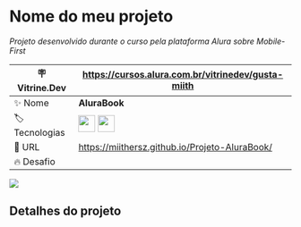 # Nome do meu projeto

*Projeto desenvolvido durante o curso pela plataforma Alura sobre Mobile-First*

| :placard: Vitrine.Dev |  https://cursos.alura.com.br/vitrinedev/gusta-miith   | 
| -------------  | --- |
| :sparkles: Nome        | **AluraBook**
| :label: Tecnologias | <img src="https://cdn.jsdelivr.net/gh/devicons/devicon/icons/html5/html5-original-wordmark.svg" width=30 height=30 /> <img src="https://cdn.jsdelivr.net/gh/devicons/devicon/icons/css3/css3-original-wordmark.svg" width=30 height=30 />
| :rocket: URL         | https://miithersz.github.io/Projeto-AluraBook/
| :fire: Desafio     | 

<!-- Inserir imagem com a #vitrinedev ao final do link -->
![](https://via.placeholder.com/1200x500.png?text=imagem+lindona+do+meu+projeto#vitrinedev)

## Detalhes do projeto
